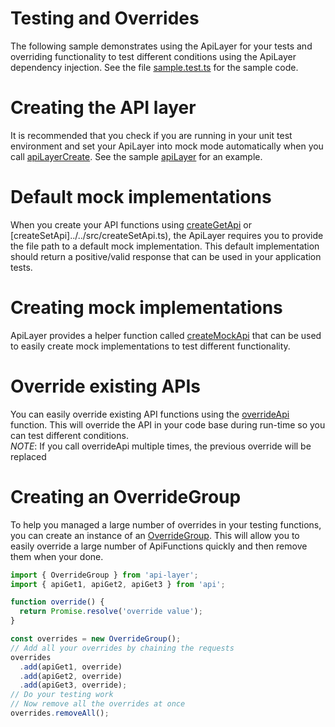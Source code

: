 # Testing and Overrides
The following sample demonstrates using the ApiLayer for your tests and overriding functionality to test different conditions using the ApiLayer dependency injection.  See the file [sample.test.ts](./sample.test.ts) for the sample code.

# Creating the API layer
It is recommended that you check if you are running in your unit test environment and set your ApiLayer into mock mode automatically when you call [apiLayerCreate](../../src/ApiLayer.ts). See the sample [apiLayer](../api/apiLayer.ts) for an example.

# Default mock implementations
When you create your API functions using [createGetApi](../../src/createGetApi.ts) or [createSetApi]../../src/createSetApi.ts), the ApiLayer requires you to provide the file path to a default mock implementation.  This default implementation should return a positive/valid response that can be used in your application tests.  

# Creating mock implementations
ApiLayer provides a helper function called [createMockApi](../../src/createMockApi.ts) that can be used to easily create mock implementations to test different functionality.  

# Override existing APIs
You can easily override existing API functions using the [overrideApi](../../src/overrideApi.ts) function. This will override the API in your code base during run-time so you can test different conditions.  
*NOTE*: If you call overrideApi multiple times, the previous override will be replaced

# Creating an OverrideGroup
To help you managed a large number of overrides in your testing functions, you can create an instance of an [OverrideGroup](../../src/OverrideGroup.ts).  This will allow you to easily override a large number of ApiFunctions quickly and then remove them when your done.
```javascript
import { OverrideGroup } from 'api-layer';
import { apiGet1, apiGet2, apiGet3 } from 'api';

function override() {
  return Promise.resolve('override value');
}

const overrides = new OverrideGroup();
// Add all your overrides by chaining the requests
overrides
  .add(apiGet1, override)
  .add(apiGet2, override)
  .add(apiGet3, override);
// Do your testing work
// Now remove all the overrides at once
overrides.removeAll();
```
